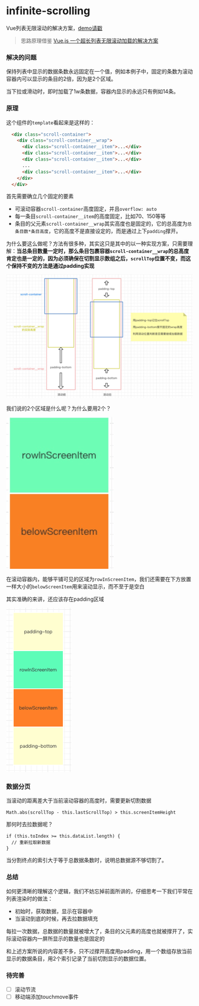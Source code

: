 # infinite-scrolling
Vue列表无限滚动的解决方案，[demo请戳](http://iming.work:81/#/)

> 思路原理借鉴 [Vue.js 一个超长列表无限滚动加载的解决方案](https://juejin.im/entry/5819993fbf22ec0068aab054)

### 解决的问题

保持列表中显示的数据条数永远固定在一个值，例如本例子中，固定的条数为滚动容器内可以显示的条目的2倍，因为是2个区域。

当下拉或滑动时，即时加载了1w条数据，容器内显示的永远只有例如14条。

### 原理

这个组件的`template`看起来是这样的：
```html
  <div class="scroll-container">
    <div class="scroll-container__wrap">
      <div class="scroll-container__item">...</div>
      <div class="scroll-container__item">...</div>
      <div class="scroll-container__item">...</div>
      ...
      <div class="scroll-container__item">...</div>
    </div>
  </div>
```

首先需要确立几个固定的要素

- 可滚动容器`scroll-container`高度固定，并且`overflow: auto`
- 每一条目`scroll-container__item`的高度固定，比如70、150等等
- 条目的父元素`scroll-container__wrap`其实高度也是固定的，它的总高度为`总条目数*条目高度`，它的高度不是直接设定的，而是通过上下`padding`撑开。

为什么要这么做呢？方法有很多种，其实这只是其中的以一种实现方案，只需要理解：**当总条目数量一定时，那么条目包裹容器`scroll-container__wrap`的总高度肯定也是一定的，因为必须确保在切割显示数组之后，`scrollTop`位置不变，而这个保持不变的方法是通过padding实现**

![process](./src/assets/process.jpeg)

我们说的2个区域是什么呢？为什么要用2个？

![process](./src/assets/WechatIMG5.jpeg)

在滚动容器内，能够平铺可见的区域为`rowInScreenItem`，我们还需要在下方放置一样大小的`belowScreenItem`用来滚动显示，而不至于是空白

其实准确的来讲，还应该存在padding区域

![process](./src/assets/WechatIMG6.png)

### 数据分页

当滚动的距离差大于当前滚动容器的高度时，需要更新切割数据
```
Math.abs(scrollTop - this.lastScrollTop) > this.screenItemHeight
```

那何时去拉数据呢？

```
if (this.toIndex >= this.dataList.length) {
  // 重新拉取新数据
}
```

当分割终点的索引大于等于总数据条数时，说明总数据源不够切割了。


### 总结

如何更清晰的理解这个逻辑，我们不妨忘掉前面所讲的，仔细思考一下我们平常在列表渲染时的做法：

- 初始时，获取数据，显示在容器中
- 当滚动到底的时候，再去拉数据填充

每拉一次数据，总数据的数量就被增大了，条目的父元素的高度也就被撑开了，实际滚动容器内一屏所显示的数量也是固定的

和上述方案所说的内容差不多，只不过撑开高度用padding，用一个数组存放当前显示的数据条目，用2个索引记录了当前切割显示的数据位置。

### 待完善

- [ ] 滚动节流
- [ ] 移动端添加touchmove事件
